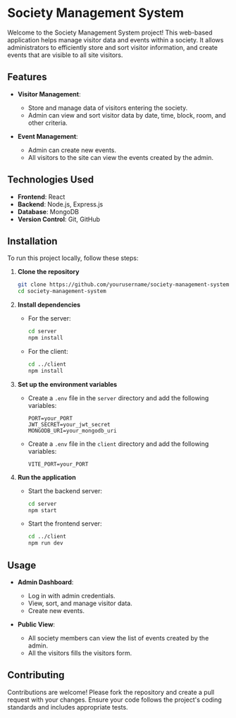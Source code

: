 # Society Management System

Welcome to the Society Management System project! This web-based application helps manage visitor data and events within a society. It allows administrators to efficiently store and sort visitor information, and create events that are visible to all site visitors.

## Features

- **Visitor Management**: 
  - Store and manage data of visitors entering the society.
  - Admin can view and sort visitor data by date, time, block, room, and other criteria.

- **Event Management**:
  - Admin can create new events.
  - All visitors to the site can view the events created by the admin.

## Technologies Used

- **Frontend**: React
- **Backend**:  Node.js, Express.js
- **Database**: MongoDB
- **Version Control**: Git, GitHub

## Installation

To run this project locally, follow these steps:

1. **Clone the repository**
    ```bash
    git clone https://github.com/yourusername/society-management-system.git
    cd society-management-system
    ```

2. **Install dependencies**
    - For the server:
        ```bash
        cd server
        npm install
        ```
    - For the client:
        ```bash
        cd ../client
        npm install
        ```

3. **Set up the environment variables**
    - Create a `.env` file in the `server` directory and add the following variables:
        ```env
        PORT=your_PORT
        JWT_SECRET=your_jwt_secret
        MONGODB_URI=your_mongodb_uri
        ```
   
   - Create a `.env` file in the `client` directory and add the following variables:
        ```env
        VITE_PORT=your_PORT
        ```

5. **Run the application**
    - Start the backend server:
        ```bash
        cd server
        npm start
        ```
    - Start the frontend server:
        ```bash
        cd ../client
        npm run dev
        ```

## Usage

- **Admin Dashboard**:
  - Log in with admin credentials.
  - View, sort, and manage visitor data.
  - Create new events.

- **Public View**:
  - All society members can view the list of events created by the admin.
  - All the visitors fills the visitors form.

## Contributing

Contributions are welcome! Please fork the repository and create a pull request with your changes. Ensure your code follows the project's coding standards and includes appropriate tests.





